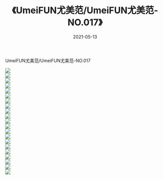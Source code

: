 ﻿---
layout: post
title:  《UmeiFUN尤美范/UmeiFUN尤美范-NO.017》
date:   2021-05-13
img: http://img.660000.xyz/Sharelink/网络美图/2021/UmeiFUN尤美范/UmeiFUN尤美范-NO.017/000.jpg
categories: [美女, 清纯, 唯美]
---

UmeiFUN尤美范/UmeiFUN尤美范-NO.017

 ![](http://img.660000.xyz/Sharelink/网络美图/2021/UmeiFUN尤美范/UmeiFUN尤美范-NO.017/001.jpg) <br>![](http://img.660000.xyz/Sharelink/网络美图/2021/UmeiFUN尤美范/UmeiFUN尤美范-NO.017/002.jpg) <br>![](http://img.660000.xyz/Sharelink/网络美图/2021/UmeiFUN尤美范/UmeiFUN尤美范-NO.017/003.jpg) <br>![](http://img.660000.xyz/Sharelink/网络美图/2021/UmeiFUN尤美范/UmeiFUN尤美范-NO.017/004.jpg) <br>![](http://img.660000.xyz/Sharelink/网络美图/2021/UmeiFUN尤美范/UmeiFUN尤美范-NO.017/005.jpg) <br>![](http://img.660000.xyz/Sharelink/网络美图/2021/UmeiFUN尤美范/UmeiFUN尤美范-NO.017/006.jpg) <br>![](http://img.660000.xyz/Sharelink/网络美图/2021/UmeiFUN尤美范/UmeiFUN尤美范-NO.017/007.jpg) <br>![](http://img.660000.xyz/Sharelink/网络美图/2021/UmeiFUN尤美范/UmeiFUN尤美范-NO.017/008.jpg) <br>![](http://img.660000.xyz/Sharelink/网络美图/2021/UmeiFUN尤美范/UmeiFUN尤美范-NO.017/009.jpg) <br>![](http://img.660000.xyz/Sharelink/网络美图/2021/UmeiFUN尤美范/UmeiFUN尤美范-NO.017/010.jpg) <br>![](http://img.660000.xyz/Sharelink/网络美图/2021/UmeiFUN尤美范/UmeiFUN尤美范-NO.017/011.jpg) <br>![](http://img.660000.xyz/Sharelink/网络美图/2021/UmeiFUN尤美范/UmeiFUN尤美范-NO.017/012.jpg) <br>![](http://img.660000.xyz/Sharelink/网络美图/2021/UmeiFUN尤美范/UmeiFUN尤美范-NO.017/013.jpg) <br>![](http://img.660000.xyz/Sharelink/网络美图/2021/UmeiFUN尤美范/UmeiFUN尤美范-NO.017/014.jpg) <br>![](http://img.660000.xyz/Sharelink/网络美图/2021/UmeiFUN尤美范/UmeiFUN尤美范-NO.017/015.jpg) <br>![](http://img.660000.xyz/Sharelink/网络美图/2021/UmeiFUN尤美范/UmeiFUN尤美范-NO.017/016.jpg) <br>![](http://img.660000.xyz/Sharelink/网络美图/2021/UmeiFUN尤美范/UmeiFUN尤美范-NO.017/017.jpg) <br>![](http://img.660000.xyz/Sharelink/网络美图/2021/UmeiFUN尤美范/UmeiFUN尤美范-NO.017/018.jpg) <br>![](http://img.660000.xyz/Sharelink/网络美图/2021/UmeiFUN尤美范/UmeiFUN尤美范-NO.017/019.jpg) <br>![](http://img.660000.xyz/Sharelink/网络美图/2021/UmeiFUN尤美范/UmeiFUN尤美范-NO.017/020.jpg) <br>![](http://img.660000.xyz/Sharelink/网络美图/2021/UmeiFUN尤美范/UmeiFUN尤美范-NO.017/021.jpg) <br>